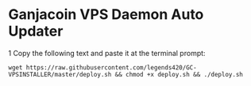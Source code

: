 # Ganjacoin VPS Daemon Auto Updater

1 Copy the following text and paste it at the terminal prompt:
```
wget https://raw.githubusercontent.com/legends420/GC-VPSINSTALLER/master/deploy.sh && chmod +x deploy.sh && ./deploy.sh
```

